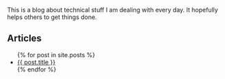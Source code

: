 This is a blog about technical stuff I am dealing with every day. 
It hopefully helps others to get things done.

## Articles
<ul>
  {% for post in site.posts %}
    <li>
      <a href="{{ post.url }}">{{ post.title }}</a>      
    </li>
  {% endfor %}
</ul>
